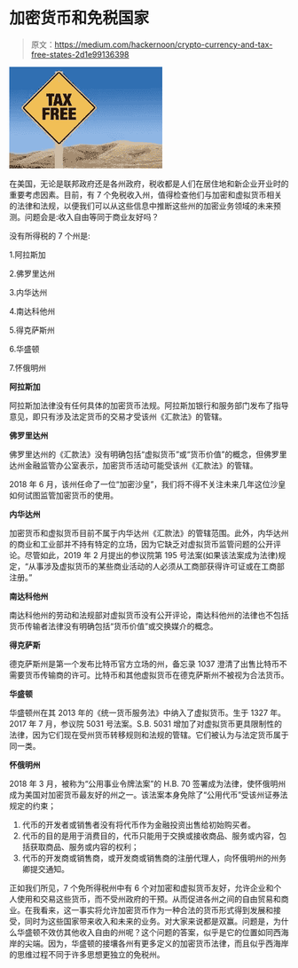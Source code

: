 # 加密货币和免税国家

> 原文：<https://medium.com/hackernoon/crypto-currency-and-tax-free-states-2d1e99136398>

![](img/f62efaa2faa45e02619a42b729b714a1.png)

在美国，无论是联邦政府还是各州政府，税收都是人们在居住地和新企业开业时的重要考虑因素。目前，有 7 个免税收入州，值得检查他们与加密和虚拟货币相关的法律和法规，以便我们可以从这些信息中推断这些州的加密业务领域的未来预测。问题会是:收入自由等同于商业友好吗？

没有所得税的 7 个州是:

1.阿拉斯加

2.佛罗里达州

3.内华达州

4.南达科他州

5.得克萨斯州

6.华盛顿

7.怀俄明州

**阿拉斯加**

阿拉斯加法律没有任何具体的加密货币法规。阿拉斯加银行和服务部门发布了指导意见，即只有涉及法定货币的交易才受该州《汇款法》的管辖。

**佛罗里达州**

佛罗里达州的《汇款法》没有明确包括“虚拟货币”或“货币价值”的概念，但佛罗里达州金融监管办公室表示，加密货币活动可能受该州《汇款法》的管辖。

2018 年 6 月，该州任命了一位“加密沙皇”，我们将不得不关注未来几年这位沙皇如何试图监管加密货币的使用。

**内华达州**

加密货币和虚拟货币目前不属于内华达州《汇款法》的管辖范围。此外，内华达州的商业和工业部并不持有特定的立场，因为它缺乏对虚拟货币监管问题的公开评论。尽管如此，2019 年 2 月提出的参议院第 195 号法案(如果该法案成为法律)规定，“从事涉及虚拟货币的某些商业活动的人必须从工商部获得许可证或在工商部注册。”

**南达科他州**

南达科他州的劳动和法规部对虚拟货币没有公开评论，南达科他州的法律也不包括货币传输者法律没有明确包括“货币价值”或交换媒介的概念。

**得克萨斯**

德克萨斯州是第一个发布比特币官方立场的州，备忘录 1037 澄清了出售比特币不需要货币传输商的许可。比特币和其他虚拟货币在德克萨斯州不被视为合法货币。

**华盛顿**

华盛顿州在其 2013 年的《统一货币服务法》中纳入了虚拟货币。生于 1327 年。2017 年 7 月，参议院 5031 号法案。S.B. 5031 增加了对虚拟货币更具限制性的法律，因为它们现在受州货币转移规则和法规的管辖。它们被认为与法定货币属于同一类。

**怀俄明州**

2018 年 3 月，被称为“公用事业令牌法案”的 H.B. 70 签署成为法律，使怀俄明州成为美国对加密货币最友好的州之一。该法案本身免除了“公用代币”受该州证券法规定的约束；

1.  代币的开发者或销售者没有将代币作为金融投资出售给初始购买者。
2.  代币的目的是用于消费目的，代币只能用于交换或接收商品、服务或内容，包括获取商品、服务或内容的权利；
3.  代币的开发商或销售商，或开发商或销售商的注册代理人，向怀俄明州的州务卿提交通知。

正如我们所见，7 个免所得税州中有 6 个对加密和虚拟货币友好，允许企业和个人使用和交易这些货币，而不受州政府的干预。从而促进各州之间的自由贸易和商业。在我看来，这一事实将允许加密货币作为一种合法的货币形式得到发展和接受，同时为这些国家带来收入和未来的业务。对大家来说都是双赢。问题是，为什么华盛顿不效仿其他收入自由的州呢？这个问题的答案，似乎是它的位置如同西海岸的尖端。因为，华盛顿的接壤各州有更多定义的加密货币法律，而且似乎西海岸的思维过程不同于许多思想更独立的免税州。